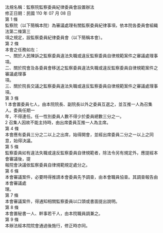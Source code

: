 法規名稱：監察院監察委員紀律委員會設置辦法  
修正日期：民國 110 年 07 月 08 日  
第 1 條  
監察院（以下簡稱本院）為審議處理有關監察委員紀律事項，依本院各委員會組織法第二條第三  
項之規定，設監察委員紀律委員會（以下簡稱本會）。  
第 2 條  
本會之任務如左：  
一、關於人民陳訴之監察委員違法失職或違反監察委員自律規範案件之審議處理事項。  
二、關於院會及各委員會移送之監察委員違法失職或違反監察委員自律規範案件之審議處理事  
項。  
三、關於院長交議之監察委員違法失職或違反監察委員自律規範案件之審議處理事項。  
第 3 條  
1 本會置委員七人，由本院院長、副院長以外之委員互選之，並互推一人為召集人。委員任期一  
年，不得連任。任一性別委員人數不得少於委員總數三分之一。  
2 召集人因故不能主持時，由出席委員互推一人為主席。  
第 4 條  
本會應有委員三分之二以上之出席，始得開會，並經出席委員二分之一以上之同意，始得決議。  
第 5 條  
監察委員如有違法失職或違反監察委員自律規範者，除法令另有規定外，應提經本會審議後，提  
報院會決議依監察委員自律規範規定處分之。  
第 6 條  
本會審議案件，必要時得推請本會委員先予調查，由本會職員協查。其調查報告由本會審議處  
理。  
第 7 條  
本會審議案件，得通知相關監察委員以口頭或書面提出說明。  
第 8 條  
本會置秘書一人、幹事若干人，由本院職員調兼之。  
第 9 條  
本辦法經本院院會通過後施行，修正時亦同。  


